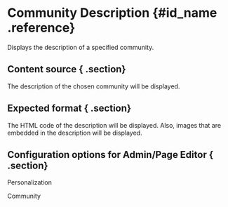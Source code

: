 # Community Description {#id_name .reference}

Displays the description of a specified community.

## Content source { .section}

The description of the chosen community will be displayed.

## Expected format { .section}

The HTML code of the description will be displayed. Also, images that are embedded in the description will be displayed.

## Configuration options for Admin/Page Editor { .section}

Personalization

Community

